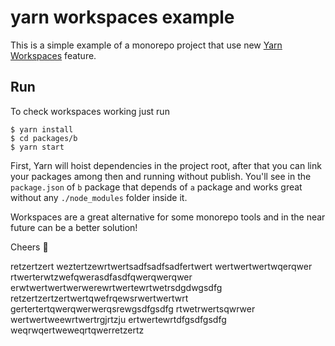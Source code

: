 # yarn workspaces example

This is a simple example of a monorepo project that use new [Yarn Workspaces](https://github.com/thejameskyle/rfcs-1/blob/workspaces/accepted/0000-workspaces.md) feature.

## Run

To check workspaces working just run

```
$ yarn install
$ cd packages/b
$ yarn start
```

First, Yarn will hoist dependencies in the project root, after that you can link your packages among then and running without publish. You'll see in the `package.json` of `b` package that depends of `a` package and works great without any `./node_modules` folder inside it.

Workspaces are a great alternative for some monorepo tools and in the near future can be a better solution!

Cheers 🍻

retzertzert
weztertzewrtwertsadfsadfsadfertwert
wertwertwertwqerqwer
rtwerterwtzwefqwerasdfasdfqwerqwerqwer
erwtwertwertwerwerewrtwertewrtwetrsdgdwgsdfg
retzertzertzertwertqwefrqewsrwertwertwrt
gertertertqwerqwerwerqsrewgsdfgsdfg
rtwetrwertsqwrwer
wertwertweewrtwertrgjrtzju
ertwertewrtdfgsdfgsdfg
weqrwqertweweqrtqwerretzertz

